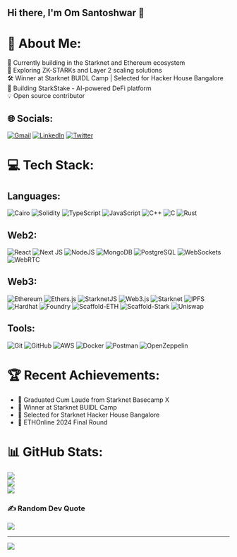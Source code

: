 ## Hi there, I'm Om Santoshwar 👋

# 💫 About Me:
🔭 Currently building in the Starknet and Ethereum ecosystem<br>
🌱 Exploring ZK-STARKs and Layer 2 scaling solutions<br>
🛠️ Winner at Starknet BUIDL Camp | Selected for Hacker House Bangalore<br>
🎯 Building StarkStake - AI-powered DeFi platform<br>
💡 Open source contributor<br>

## 🌐 Socials:
[![Gmail](https://img.shields.io/badge/Gmail-%20-yellowgreen)](mailto:omsantoshwar02@gmail.com) [![LinkedIn](https://img.shields.io/badge/LinkedIn-%230077B5.svg?logo=linkedin&logoColor=white)](https://www.linkedin.com/in/om-santoshwar-0964a1227/) [![Twitter](https://img.shields.io/badge/Twitter-%231DA1F2.svg?logo=Twitter&logoColor=white)](your-twitter-url)

# 💻 Tech Stack:
## Languages:
![Cairo](https://img.shields.io/badge/Cairo-%23363636.svg?style=for-the-badge&logo=cairo&logoColor=white)
![Solidity](https://img.shields.io/badge/Solidity-%23363636.svg?style=for-the-badge&logo=solidity&logoColor=white)
![TypeScript](https://img.shields.io/badge/typescript-%23007ACC.svg?style=for-the-badge&logo=typescript&logoColor=white)
![JavaScript](https://img.shields.io/badge/javascript-%23323330.svg?style=for-the-badge&logo=javascript&logoColor=%23F7DF1E)
![C++](https://img.shields.io/badge/c++-%2300599C.svg?style=for-the-badge&logo=c%2B%2B&logoColor=white)
![C](https://img.shields.io/badge/c-%2300599C.svg?style=for-the-badge&logo=c&logoColor=white)
![Rust](https://img.shields.io/badge/rust-%23000000.svg?style=for-the-badge&logo=rust&logoColor=white)

## Web2:
![React](https://img.shields.io/badge/react-%2320232a.svg?style=for-the-badge&logo=react&logoColor=%2361DAFB)
![Next JS](https://img.shields.io/badge/Next-black?style=for-the-badge&logo=next.js&logoColor=white)
![NodeJS](https://img.shields.io/badge/node.js-6DA55F?style=for-the-badge&logo=node.js&logoColor=white)
![MongoDB](https://img.shields.io/badge/MongoDB-%234ea94b.svg?style=for-the-badge&logo=mongodb&logoColor=white)
![PostgreSQL](https://img.shields.io/badge/postgresql-%23316192.svg?style=for-the-badge&logo=postgresql&logoColor=white)
![WebSockets](https://img.shields.io/badge/WebSockets-black?style=for-the-badge&logo=socket.io&logoColor=white)
![WebRTC](https://img.shields.io/badge/WebRTC-333333?style=for-the-badge&logo=webrtc&logoColor=white)

## Web3:
![Ethereum](https://img.shields.io/badge/Ethereum-3C3C3D?style=for-the-badge&logo=Ethereum&logoColor=white)
![Ethers.js](https://img.shields.io/badge/Ethers.js-F16822?style=for-the-badge&logo=Ethereum&logoColor=white)
![StarknetJS](https://img.shields.io/badge/StarknetJS-FF1B2D?style=for-the-badge&logo=starknet&logoColor=white)
![Web3.js](https://img.shields.io/badge/web3.js-F16822?style=for-the-badge&logo=web3.js&logoColor=white)
![Starknet](https://img.shields.io/badge/Starknet-pink?style=for-the-badge&logo=starknet&logoColor=black)
![IPFS](https://img.shields.io/badge/IPFS-65C2CB?style=for-the-badge&logo=ipfs&logoColor=white)
![Hardhat](https://img.shields.io/badge/Hardhat-yellow?style=for-the-badge&logo=hardhat&logoColor=white)
![Foundry](https://img.shields.io/badge/Foundry-black?style=for-the-badge&logo=ethereum&logoColor=white)
![Scaffold-ETH](https://img.shields.io/badge/Scaffold--ETH-purple?style=for-the-badge&logo=ethereum&logoColor=white)
![Scaffold-Stark](https://img.shields.io/badge/Scaffold--Stark-FF1B2D?style=for-the-badge&logo=starknet&logoColor=white)
![Uniswap](https://img.shields.io/badge/Uniswap-FF007A?style=for-the-badge&logo=uniswap&logoColor=white)

## Tools:
![Git](https://img.shields.io/badge/git-%23F05033.svg?style=for-the-badge&logo=git&logoColor=white)
![GitHub](https://img.shields.io/badge/github-%23121011.svg?style=for-the-badge&logo=github&logoColor=white)
![AWS](https://img.shields.io/badge/AWS-%23FF9900.svg?style=for-the-badge&logo=amazon-aws&logoColor=white)
![Docker](https://img.shields.io/badge/docker-%230db7ed.svg?style=for-the-badge&logo=docker&logoColor=white)
![Postman](https://img.shields.io/badge/Postman-FF6C37?style=for-the-badge&logo=postman&logoColor=white)
![OpenZeppelin](https://img.shields.io/badge/OpenZeppelin-4E5EE4?style=for-the-badge&logo=OpenZeppelin&logoColor=white)

# 🏆 Recent Achievements:
- 🌟 Graduated Cum Laude from Starknet Basecamp X
- 🥇 Winner at Starknet BUIDL Camp
- 🎯 Selected for Starknet Hacker House Bangalore
- 🚀 ETHOnline 2024 Final Round

# 📊 GitHub Stats:
![](https://github-readme-stats.vercel.app/api?username=omsant02&theme=radical&hide_border=false&include_all_commits=false&count_private=false)<br/>
![](https://github-readme-streak-stats.herokuapp.com/?user=omsant02&theme=radical&hide_border=false)<br/>
![](https://github-readme-stats.vercel.app/api/top-langs/?username=omsant02&theme=radical&hide_border=false&include_all_commits=false&count_private=false&layout=compact)

### ✍️ Random Dev Quote
![](https://quotes-github-readme.vercel.app/api?type=horizontal&theme=radical)

---
[![](https://visitcount.itsvg.in/api?id=omsant02&icon=0&color=0)](https://visitcount.itsvg.in)
